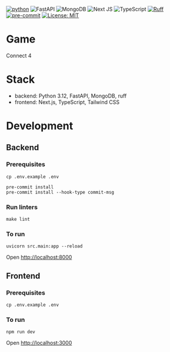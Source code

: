 [![python](https://img.shields.io/badge/Python-3.12-3776AB.svg?style=flat&logo=python&logoColor=white)](https://www.python.org)
![FastAPI](https://img.shields.io/badge/FastAPI-005571?style=for-the-badge&logo=fastapi)
![MongoDB](https://img.shields.io/badge/MongoDB-%234ea94b.svg?style=for-the-badge&logo=mongodb&logoColor=white)
![Next JS](https://img.shields.io/badge/Next-black?style=for-the-badge&logo=next.js&logoColor=white)
![TypeScript](https://img.shields.io/badge/typescript-%23007ACC.svg?style=for-the-badge&logo=typescript&logoColor=white)
[![Ruff](https://img.shields.io/endpoint?url=https://raw.githubusercontent.com/astral-sh/ruff/main/assets/badge/v2.json)](https://github.com/astral-sh/ruff)
[![pre-commit](https://img.shields.io/badge/pre--commit-enabled-brightgreen?logo=pre-commit&logoColor=white)](https://github.com/pre-commit/pre-commit)
[![License: MIT](https://img.shields.io/badge/License-MIT-green.svg)](https://opensource.org/licenses/MIT)

# Game
Connect 4

# Stack
- backend: Python 3.12, FastAPI, MongoDB, ruff
- frontend: Next.js, TypeScript, Tailwind CSS

# Development
## Backend
### Prerequisites
```
cp .env.example .env
```

```
pre-commit install
pre-commit install --hook-type commit-msg
```

### Run linters
```
make lint
```

### To run
```
uvicorn src.main:app --reload
```
Open [http://localhost:8000](http://localhost:8000)

## Frontend
### Prerequisites
```
cp .env.example .env
```

### To run
```
npm run dev
```
Open [http://localhost:3000](http://localhost:3000)
